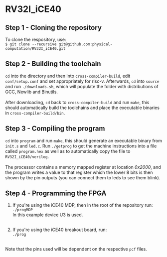 # RV32I_iCE40

## Step 1 - Cloning the repository
To clone the respository, use: <br >
 `$ git clone --recursive git@github.com:physical-computation/RV32I_iCE40.git`<br >

## Step 2 - Building the toolchain
`cd` into the directory and then into `cross-compiler-build`, edit `conf/setup.conf` and set appropriately for risc-v. Afterwards, `cd` into `source` and run `./downloads.sh`, which will populate the folder with distributions of GCC, Newlib and Binutils.<br><br>
After downloading, `cd` back to `cross-compiler-build` and run `make`, this should automatically build the toolchains and place the executable binaries in `cross-compiler-build/bin`.

## Step 3 - Compiling the program
 `cd` into `program` and run `make`, this should generate an executable binary from `init.s` and `led.c`. Run `./getprog` to get the machine instructions into a file called `program.hex` as well as to automatically copy the file to `RV32I_iCE40/verilog`.<br><br>
 The processor contains a memory mapped register at location *0x2000*, and the program writes a value to that register which the lower 8 bits is then shown by the pin outputs (you can connect them to leds to see them blink).
 
## Step 4 - Programming the FPGA
1. If you're using the iCE40 MDP, then in the root of the repository run:<br>
`./progMDP`<br>
In this example device U3 is used.<br><br>

2. If you're using the iCE40 breakout board, run:<br>
`./prog`<br><br>

Note that the pins used will be dependent on the respective `pcf` files.
